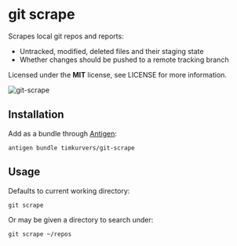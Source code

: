 # git scrape

Scrapes local git repos and reports:

- Untracked, modified, deleted files and their staging state
- Whether changes should be pushed to a remote tracking branch

Licensed under the **MIT** license, see LICENSE for more information.

![git-scrape](http://office.moonsphere.net/git-scrape.png)

## Installation

Add as a bundle through [Antigen](https://github.com/zsh-users/antigen):

```shell
antigen bundle timkurvers/git-scrape
```

## Usage

Defaults to current working directory:

```shell
git scrape
```

Or may be given a directory to search under:

```shell
git scrape ~/repos
```
